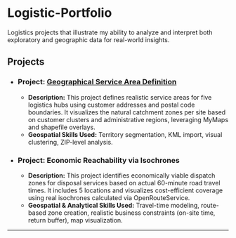 # Logistic-Portfolio
Logistics projects that illustrate my ability to analyze and interpret both exploratory and geographic data for real-world insights.

## Projects

* ### Project: [Geographical Service Area Definition](https://github.com/JonnyNguyen005/Logistic-Portfolio/blob/main/Service%20Area%20Optimization/README.md)
  * **Description:** This project defines realistic service areas for five logistics hubs using customer addresses and postal code boundaries. It visualizes the natural catchment zones per site based on customer clusters and administrative regions, leveraging MyMaps and shapefile overlays.
  * **Geospatial Skills Used:** Territory segmentation, KML import, visual clustering, ZIP-level analysis.

* ### Project: Economic Reachability via Isochrones
  * **Description:** This project identifies economically viable dispatch zones for disposal services based on actual 60-minute road travel times. It includes 5 locations and visualizes cost-efficient coverage using real isochrones calculated via OpenRouteService.
  * **Geospatial & Analytical Skills Used:** Travel-time modeling, route-based zone creation, realistic business constraints (on-site time, return buffer), map visualization.

---

